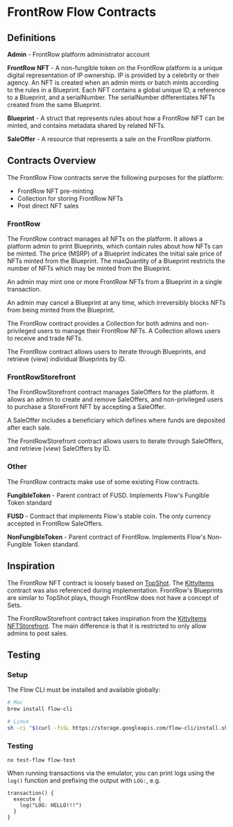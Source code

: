 # FrontRow Flow Contracts

## Definitions

**Admin** - FrontRow platform administrator account

**FrontRow NFT** - A non-fungible token on the FrontRow platform is a unique digital representation of IP ownership. IP is provided by a celebrity or their agency. An NFT is created when an admin mints or batch mints according to the rules in a Blueprint. Each NFT contains a global unique ID, a reference to a Blueprint, and a serialNumber. The serialNumber differentiates NFTs created from the same Blueprint.

**Blueprint** - A struct that represents rules about how a FrontRow NFT can be minted, and contains metadata shared by related NFTs.

**SaleOffer** - A resource that represents a sale on the FrontRow platform.

## Contracts Overview

The FrontRow Flow contracts serve the following purposes for the platform:

- FrontRow NFT pre-minting
- Collection for storing FrontRow NFTs
- Post direct NFT sales

### FrontRow

The FrontRow contract manages all NFTs on the platform. It allows a platform admin to print Blueprints, which contain rules about how NFTs can be minted. The price (MSRP) of a Blueprint indicates the initial sale price of NFTs minted from the Blueprint. The maxQuantity of a Blueprint restricts the number of NFTs which may be minted from the Blueprint.

An admin may mint one or more FrontRow NFTs from a Blueprint in a single transaction.

An admin may cancel a Blueprint at any time, which irreversibly blocks NFTs from being minted from the Blueprint.

The FrontRow contract provides a Collection for both admins and non-privileged users to manage their FrontRow NFTs. A Collection allows users to receive and trade NFTs.

The FrontRow contract allows users to iterate through Blueprints, and retrieve (view) individual Blueprints by ID.

### FrontRowStorefront

The FrontRowStorefront contract manages SaleOffers for the platform. It allows an admin to create and remove SaleOffers, and non-privileged users to purchase a StoreFront NFT by accepting a SaleOffer.

A SaleOffer includes a beneficiary which defines where funds are deposited after each sale.

The FrontRowStorefront contract allows users to iterate through SaleOffers, and retrieve (view) SaleOffers by ID.

### Other

The FrontRow contracts make use of some existing Flow contracts.

**FungibleToken** - Parent contract of FUSD. Implements Flow's Fungible Token standard

**FUSD** - Contract that implements Flow's stable coin. The only currency accepted in FrontRow SaleOffers.

**NonFungibleToken** - Parent contract of FrontRow. Implements Flow's Non-Fungible Token standard.

## Inspiration

The FrontRow NFT contract is loosely based on [TopShot](https://github.com/dapperlabs/nba-smart-contracts/blob/master/contracts/TopShot.cdc). The [KittyItems](https://github.com/onflow/kitty-items/blob/master/cadence/contracts/KittyItems.cdc) contract was also referenced during implementation. FrontRow's Blueprints are similar to TopShot plays, though FrontRow does not have a concept of Sets.

The FrontRowStorefront contract takes inspiration from the [KittyItems NFTStorefront](https://github.com/onflow/kitty-items/blob/master/cadence/contracts/NFTStorefront.cdc). The main difference is that it is restricted to only allow admins to post sales.

## Testing

### Setup

The Flow CLI must be installed and available globally:

```bash
# Mac
brew install flow-cli

# Linux
sh -ci "$(curl -fsSL https://storage.googleapis.com/flow-cli/install.sh)"
```

### Testing

```
nx test-flow flow-test
```

When running transactions via the emulator, you can print logs using the `log()` function and prefixing the output with `LOG:`, e.g.

```
transaction() {
  execute {
    log("LOG: HELLO!!!")
  }
}
```
